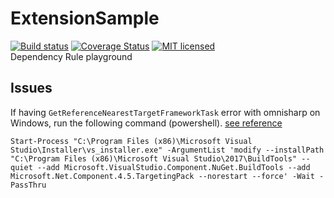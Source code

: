 # ExtensionSample
[![Build status](https://ci.appveyor.com/api/projects/status/1ffrdoc3o9m5fti2?svg=true)](https://ci.appveyor.com/project/bouchaet/extensionsample) [![Coverage Status](https://coveralls.io/repos/github/bouchaet/ExtensionSample/badge.svg?branch=master)](https://coveralls.io/github/bouchaet/ExtensionSample?branch=master) 
[![MIT licensed](https://img.shields.io/badge/license-MIT-blue.svg)](https://raw.githubusercontent.com/bouchaet/extensionsample/master/LICENSE)  
Dependency Rule playground

## Issues
If having `GetReferenceNearestTargetFrameworkTask` error with omnisharp on Windows,
run the following command (powershell). [see reference](https://developercommunity.visualstudio.com/content/problem/137779/the-getreferencenearesttargetframeworktask-task-wa.html)
```
Start-Process "C:\Program Files (x86)\Microsoft Visual Studio\Installer\vs_installer.exe" -ArgumentList 'modify --installPath "C:\Program Files (x86)\Microsoft Visual Studio\2017\BuildTools" --quiet --add Microsoft.VisualStudio.Component.NuGet.BuildTools --add Microsoft.Net.Component.4.5.TargetingPack --norestart --force' -Wait -PassThru
```
